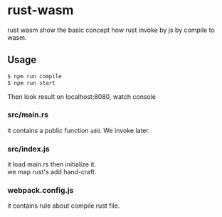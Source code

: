 # rust-wasm
rust wasm show the basic concept how rust invoke by js by compile to wasm.<br>
## Usage
```bash
$ npm run compile
$ npm run start
```
Then look result on localhost:8080, watch console
### src/main.rs
it contains a public function `add`. We invoke later.<br>
### src/index.js
it load main.rs then initialize it.<br>
we map rust's add hand-craft.<br>
### webpack.config.js
it contains rule about compile rust file.<br>

